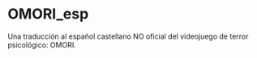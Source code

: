 # OMORI_esp
Una traducción al español castellano NO oficial del videojuego de terror psicológico: OMORI.
